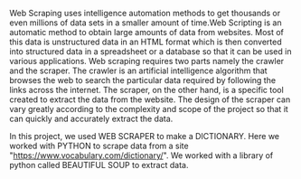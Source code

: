 Web Scraping uses intelligence automation methods to get thousands or even millions of 
data sets in a smaller amount of time.Web Scripting is an automatic method to obtain large 
amounts of data from websites. Most of this data is unstructured data in an HTML format 
which is then converted into structured data in a spreadsheet or a database so that it can be 
used in various applications. Web scraping requires two parts namely the crawler and the 
scraper. The crawler is an artificial intelligence algorithm that browses the web to search the 
particular data required by following the links across the internet. The scraper, on the other 
hand, is a specific tool created to extract the data from the website. The design of the 
scraper can vary greatly according to the complexity and scope of the project so that it can 
quickly and accurately extract the data.

In this project, we used WEB SCRAPER to make a DICTIONARY. Here we worked with 
PYTHON to scrape data from a site "https://www.vocabulary.com/dictionary/". We worked 
with a library of python called BEAUTIFUL SOUP to extract data.
